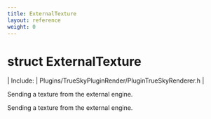 ```yaml
---
title: ExternalTexture
layout: reference
weight: 0
---
```

struct ExternalTexture
===

| Include: | Plugins/TrueSkyPluginRender/PluginTrueSkyRenderer.h |

Sending a texture from the external engine.
  



Sending a texture from the external engine.
  

